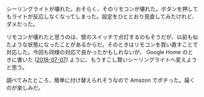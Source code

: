 シーリングライトが壊れた。おそらく、そのリモコンが壊れた。ボタンを押してもライトが反応しなくなってしまった。設定をひととおり見直してみたけれど、ダメだった。

リモコンが壊れたと思うのは、壁のスイッチで点灯するのもそうだが、以前も似たような状態になったことがあるからだ。そのときはリモコンを買い直すことで対応した。今回も同様の対応で良かったかもしれないが、 Google Home のときに書いた ([2018-07-07][]) ように、もうすこし賢いシーリングライトへ変えようと思う。

調べてみたところ、簡単に付け替えられそうなので Amazon でポチった。届くのが楽しみだ。

[2018-07-07]: https://blog.bouzuya.net/2018/07/07/
